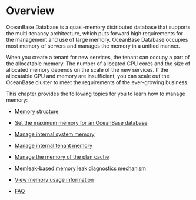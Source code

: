 # Overview

OceanBase Database is a quasi-memory distributed database that supports the multi-tenancy architecture, which puts forward high requirements for the management and use of large memory. OceanBase Database occupies most memory of servers and manages the memory in a unified manner.

When you create a tenant for new services, the tenant can occupy a part of the allocatable memory. The number of allocated CPU cores and the size of allocated memory depends on the scale of the new services. If the allocatable CPU and memory are insufficient, you can scale out the OceanBase cluster to meet the requirements of the ever-growing business.

This chapter provides the following topics for you to learn how to manage memory:

* [Memory structure](2.memory-structure.md)

* [Set the maximum memory for an OceanBase database](3.maximum-database-memory.md)

* [Manage internal system memory](4.system-internal-memory-management.md)

* [Manage internal tenant memory](5.memory-management-within-a-tenant.md)

* [Manage the memory of the plan cache](6.execution-plan-cache-memory-management.md)

* [Memleak-based memory leak diagnostics mechanism](7.use-memleak.md)

* [View memory usage information](8.view-memory-usage.md)

* [FAQ](9.common-memory-problems.md)
